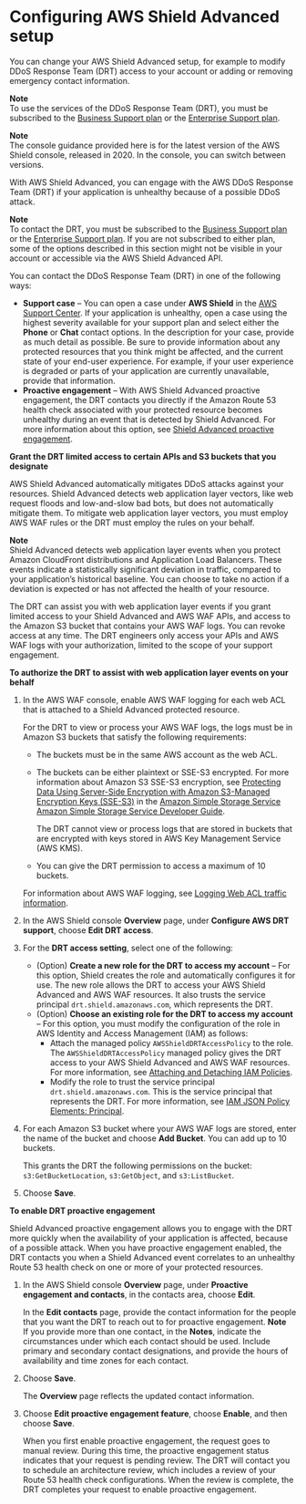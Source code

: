 # Configuring AWS Shield Advanced setup<a name="ddos-edit-drt"></a>

You can change your AWS Shield Advanced setup, for example to modify DDoS Response Team \(DRT\) access to your account or adding or removing emergency contact information\.

**Note**  
To use the services of the DDoS Response Team \(DRT\), you must be subscribed to the [Business Support plan](https://aws.amazon.com/premiumsupport/business-support/) or the [Enterprise Support plan](https://aws.amazon.com/premiumsupport/enterprise-support/)\.

**Note**  
The console guidance provided here is for the latest version of the AWS Shield console, released in 2020\. In the console, you can switch between versions\. 

With AWS Shield Advanced, you can engage with the AWS DDoS Response Team \(DRT\) if your application is unhealthy because of a possible DDoS attack\. 

**Note**  
To contact the DRT, you must be subscribed to the [Business Support plan](https://aws.amazon.com/premiumsupport/business-support/) or the [Enterprise Support plan](https://aws.amazon.com/premiumsupport/enterprise-support/)\. If you are not subscribed to either plan, some of the options described in this section might not be visible in your account or accessible via the AWS Shield Advanced API\.

You can contact the DDoS Response Team \(DRT\) in one of the following ways: 
+ **Support case** – You can open a case under **AWS Shield** in the [AWS Support Center](https://docs.aws.amazon.com/awssupport/latest/user/case-management.html)\. If your application is unhealthy, open a case using the highest severity available for your support plan and select either the **Phone** or **Chat** contact options\. In the description for your case, provide as much detail as possible\. Be sure to provide information about any protected resources that you think might be affected, and the current state of your end\-user experience\. For example, if your user experience is degraded or parts of your application are currently unavailable, provide that information\. 
+ **Proactive engagement** – With AWS Shield Advanced proactive engagement, the DRT contacts you directly if the Amazon Route 53 health check associated with your protected resource becomes unhealthy during an event that is detected by Shield Advanced\. For more information about this option, see [Shield Advanced proactive engagement](ddos-overview.md#ddos-advanced-proactive-engagement)\.

**Grant the DRT limited access to certain APIs and S3 buckets that you designate**

AWS Shield Advanced automatically mitigates DDoS attacks against your resources\. Shield Advanced detects web application layer vectors, like web request floods and low\-and\-slow bad bots, but does not automatically mitigate them\. To mitigate web application layer vectors, you must employ AWS WAF rules or the DRT must employ the rules on your behalf\. 

**Note**  
Shield Advanced detects web application layer events when you protect Amazon CloudFront distributions and Application Load Balancers\. These events indicate a statistically significant deviation in traffic, compared to your application’s historical baseline\. You can choose to take no action if a deviation is expected or has not affected the health of your resource\.

The DRT can assist you with web application layer events if you grant limited access to your Shield Advanced and AWS WAF APIs, and access to the Amazon S3 bucket that contains your AWS WAF logs\. You can revoke access at any time\. The DRT engineers only access your APIs and AWS WAF logs with your authorization, limited to the scope of your support engagement\. 

**To authorize the DRT to assist with web application layer events on your behalf**

1. In the AWS WAF console, enable AWS WAF logging for each web ACL that is attached to a Shield Advanced protected resource\. 

   For the DRT to view or process your AWS WAF logs, the logs must be in Amazon S3 buckets that satisfy the following requirements: 
   + The buckets must be in the same AWS account as the web ACL\. 
   + The buckets can be either plaintext  or SSE\-S3 encrypted\. For more information about Amazon S3 SSE\-S3 encryption, see [Protecting Data Using Server\-Side Encryption with Amazon S3\-Managed Encryption Keys \(SSE\-S3\)](https://docs.aws.amazon.com/AmazonS3/latest/dev/UsingServerSideEncryption.html) in the [Amazon Simple Storage Service Amazon Simple Storage Service Developer Guide](https://docs.aws.amazon.com/AmazonS3/latest/dev/Welcome.html)\.

     The DRT cannot view or process logs that are stored in buckets that are encrypted with keys stored in AWS Key Management Service \(AWS KMS\)\. 
   + You can give the DRT permission to access a maximum of 10 buckets\. 

   For information about AWS WAF logging, see [Logging Web ACL traffic information](logging.md)\. 

1. In the AWS Shield console **Overview** page, under **Configure AWS DRT support**, choose **Edit DRT access**\.

1. For the **DRT access setting**, select one of the following: 
   + \(Option\) **Create a new role for the DRT to access my account** – For this option, Shield creates the role and automatically configures it for use\. The new role allows the DRT to access your AWS Shield Advanced and AWS WAF resources\. It also trusts the service principal `drt.shield.amazonaws.com`, which represents the DRT\.
   + \(Option\)  **Choose an existing role for the DRT to access my account** – For this option, you must modify the configuration of the role in AWS Identity and Access Management \(IAM\) as follows: 
     + Attach the managed policy `AWSShieldDRTAccessPolicy` to the role\. The `AWSShieldDRTAccessPolicy` managed policy gives the DRT access to your AWS Shield Advanced and AWS WAF resources\. For more information, see [Attaching and Detaching IAM Policies](https://docs.aws.amazon.com/IAM/latest/UserGuide/access_policies_manage-attach-detach.html)\. 
     + Modify the role to trust the service principal `drt.shield.amazonaws.com`\. This is the service principal that represents the DRT\. For more information, see [IAM JSON Policy Elements: Principal](https://docs.aws.amazon.com/IAM/latest/UserGuide/reference_policies_elements_principal.html)\. 

1. For each Amazon S3 bucket where your AWS WAF logs are stored, enter the name of the bucket and choose **Add Bucket**\. You can add up to 10 buckets\.

   This grants the DRT the following permissions on the bucket: `s3:GetBucketLocation`, `s3:GetObject`, and `s3:ListBucket`\.

1. Choose **Save**\.

**To enable DRT proactive engagement**

Shield Advanced proactive engagement allows you to engage with the DRT more quickly when the availability of your application is affected, because of a possible attack\. When you have proactive engagement enabled, the DRT contacts you when a Shield Advanced event correlates to an unhealthy Route 53 health check on one or more of your protected resources\.

1. In the AWS Shield console **Overview** page, under **Proactive engagement and contacts**, in the contacts area, choose **Edit**\.

   In the **Edit contacts** page, provide the contact information for the people that you want the DRT to reach out to for proactive engagement\. 
**Note**  
If you provide more than one contact, in the **Notes**, indicate the circumstances under which each contact should be used\. Include primary and secondary contact designations, and provide the hours of availability and time zones for each contact\. 

1. Choose **Save**\.

   The **Overview** page reflects the updated contact information\.

1. Choose **Edit proactive engagement feature**, choose **Enable**, and then choose **Save**\.

   When you first enable proactive engagement, the request goes to manual review\. During this time, the proactive engagement status indicates that your request is pending review\. The DRT will contact you to schedule an architecture review, which includes a review of your Route 53 health check configurations\. When the review is complete, the DRT completes your request to enable proactive engagement\. 